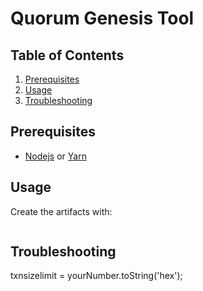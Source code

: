 # Quorum Genesis Tool


## Table of Contents
1. [Prerequisites](#prerequisites)
2. [Usage](#usage)
3. [Troubleshooting](#troubleshooting)

## Prerequisites

- [Nodejs](https://nodejs.org/en/download/) or [Yarn](https://yarnpkg.com/cli/node)


## Usage

Create the artifacts with:

```bash


```


## Troubleshooting

txnsizelimit = yourNumber.toString('hex');
